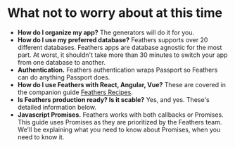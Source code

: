 # What not to worry about at this time

- **How do I organize my app?**
The generators will do it for you.
- **How do I use my preferred database?**
Feathers supports over 20 different databases.
Feathers apps are database agnostic for the most part.
At worst, it shouldn't take more than 30 minutes to switch your app from one database to another.
- **Authentication.**
Feathers authentication wraps Passport so Feathers can do anything Passport does.
- **How do I use Feathers with React, Angular, Vue?**
These are covered in the companion guide [Feathers Recipes](/recipes/readme.md).
- **Is Feathers production ready? Is it scable?** Yes, and yes.
These's detailed information below.
- **Javascript Promises.**
Feathers works with both callbacks or Promises.
This guide uses Promises as they are prioritized by the Feathers team.
We'll be explaining what you need to know about Promises, when you need to know it.
